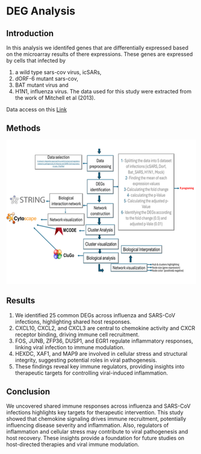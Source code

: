 # DEG Analysis
## Introduction
In this analysis we identifed genes that are differentially expressed based on the microarray results of there expressions. These genes are expressed by cells that infected by 
1. a wild type sars-cov virus, icSARs, 
2. dORF-6 mutant sars-cov, 
3. BAT mutant virus and 
4. H1N1, influenza virus.
The data used for this study were extracted from the work of Mitchell et al (2013).

Data access on this [Link](https://www.ncbi.nlm.nih.gov/geo/query/acc.cgi?acc=GSE47960)

## Methods
![Methodology](images\methodology.png)

## Results
1. We identified 25 common DEGs across influenza and SARS-CoV infections, highlighting shared host responses.
2. CXCL10, CXCL2, and CXCL3 are central to chemokine activity and CXCR receptor binding, driving immune cell recruitment.
3. FOS, JUNB, ZFP36, DUSP1, and EGR1 regulate inflammatory responses, linking viral infection to immune modulation.
4. HEXDC, XAF1, and MAP9 are involved in cellular stress and structural integrity, suggesting potential roles in viral pathogenesis.
5. These findings reveal key immune regulators, providing insights into therapeutic targets for controlling viral-induced inflammation.

## Conclusion
We uncovered shared immune responses across influenza and SARS-CoV infections highlights key targets for therapeutic intervention. This study showed that chemokine signaling drives immune recruitment, potentially influencing disease severity and inflammation. Also, regulators of inflammation and cellular stress may contribute to viral pathogenesis and host recovery.
These insights provide a foundation for future studies on host-directed therapies and viral immune modulation.